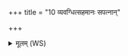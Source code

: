 +++
title = "10 व्यवग्धित्सहमानः सपत्नान्"

+++
<details><summary>मूलम् (WS)</summary>

व्यवग्धित्सहमानः सपत्नान् द्विषतो मे अधराङ् अकः ।  
अभ्यभूद् भूत्योभयाः ॥ १० ॥
</details>